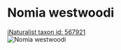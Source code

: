 
Nomia westwoodi
===============
  
[iNaturalist taxon id: 567921](https://www.inaturalist.org/taxa/567921)  
![Nomia westwoodi](https://inaturalist-open-data.s3.amazonaws.com/photos/457903/medium.JPG)